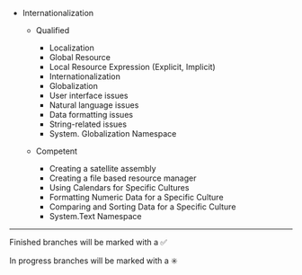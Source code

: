 
- Internationalization 

    - Qualified 
        - Localization
        - Global Resource
        - Local Resource Expression (Explicit, Implicit)
        - Internationalization
        - Globalization
        - User interface issues
        - Natural language issues
        - Data formatting issues
        - String-related issues
        - System. Globalization Namespace
		
    - Competent 
    	- Creating a satellite assembly
    	- Creating a file based resource manager
    	- Using Calendars for Specific Cultures
    	- Formatting Numeric Data for a Specific Culture
    	- Comparing and Sorting Data for a Specific Culture
    	- System.Text Namespace
        

------------------------------------------------------------------------
Finished branches will be marked with a :white_check_mark:

In progress branches will be marked with a :eight_spoked_asterisk:
